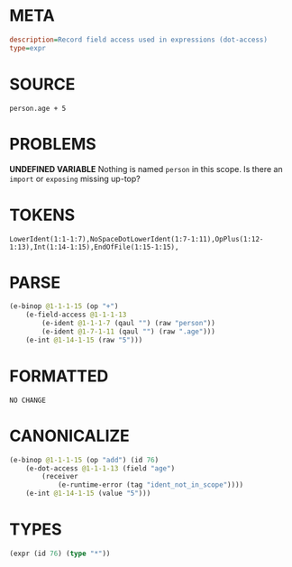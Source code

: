 # META
~~~ini
description=Record field access used in expressions (dot-access)
type=expr
~~~
# SOURCE
~~~roc
person.age + 5
~~~
# PROBLEMS
**UNDEFINED VARIABLE**
Nothing is named `person` in this scope.
Is there an `import` or `exposing` missing up-top?

# TOKENS
~~~zig
LowerIdent(1:1-1:7),NoSpaceDotLowerIdent(1:7-1:11),OpPlus(1:12-1:13),Int(1:14-1:15),EndOfFile(1:15-1:15),
~~~
# PARSE
~~~clojure
(e-binop @1-1-1-15 (op "+")
	(e-field-access @1-1-1-13
		(e-ident @1-1-1-7 (qaul "") (raw "person"))
		(e-ident @1-7-1-11 (qaul "") (raw ".age")))
	(e-int @1-14-1-15 (raw "5")))
~~~
# FORMATTED
~~~roc
NO CHANGE
~~~
# CANONICALIZE
~~~clojure
(e-binop @1-1-1-15 (op "add") (id 76)
	(e-dot-access @1-1-1-13 (field "age")
		(receiver
			(e-runtime-error (tag "ident_not_in_scope"))))
	(e-int @1-14-1-15 (value "5")))
~~~
# TYPES
~~~clojure
(expr (id 76) (type "*"))
~~~
